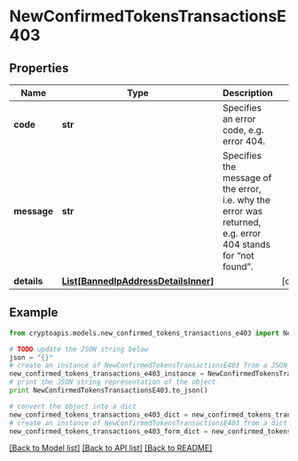 # NewConfirmedTokensTransactionsE403


## Properties
Name | Type | Description | Notes
------------ | ------------- | ------------- | -------------
**code** | **str** | Specifies an error code, e.g. error 404. | 
**message** | **str** | Specifies the message of the error, i.e. why the error was returned, e.g. error 404 stands for “not found”. | 
**details** | [**List[BannedIpAddressDetailsInner]**](BannedIpAddressDetailsInner.md) |  | [optional] 

## Example

```python
from cryptoapis.models.new_confirmed_tokens_transactions_e403 import NewConfirmedTokensTransactionsE403

# TODO update the JSON string below
json = "{}"
# create an instance of NewConfirmedTokensTransactionsE403 from a JSON string
new_confirmed_tokens_transactions_e403_instance = NewConfirmedTokensTransactionsE403.from_json(json)
# print the JSON string representation of the object
print NewConfirmedTokensTransactionsE403.to_json()

# convert the object into a dict
new_confirmed_tokens_transactions_e403_dict = new_confirmed_tokens_transactions_e403_instance.to_dict()
# create an instance of NewConfirmedTokensTransactionsE403 from a dict
new_confirmed_tokens_transactions_e403_form_dict = new_confirmed_tokens_transactions_e403.from_dict(new_confirmed_tokens_transactions_e403_dict)
```
[[Back to Model list]](../README.md#documentation-for-models) [[Back to API list]](../README.md#documentation-for-api-endpoints) [[Back to README]](../README.md)


